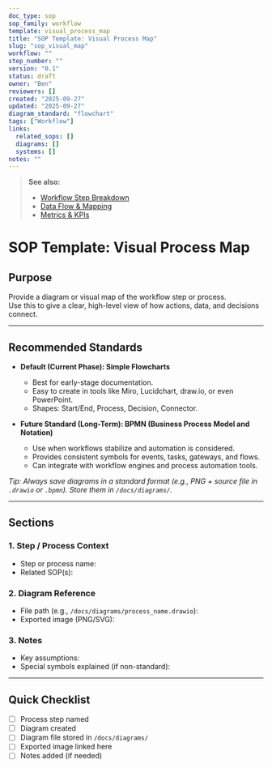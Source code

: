 ```yaml
---
doc_type: sop
sop_family: workflow
template: visual_process_map
title: "SOP Template: Visual Process Map"
slug: "sop_visual_map"
workflow: ""
step_number: ""
version: "0.1"
status: draft
owner: "Ben"
reviewers: []
created: "2025-09-27"
updated: "2025-09-27"
diagram_standard: "flowchart"
tags: ["Workflow"]
links:
  related_sops: []
  diagrams: []
  systems: []
notes: ""
---
```


> **See also:**  
> - [Workflow Step Breakdown](../../workflow/templates/sop_workflow_step.md)  
> - [Data Flow & Mapping](../../workflow/templates/sop_data_flow_mapping.md)  
> - [Metrics & KPIs](../../workflow/templates/sop_metrics_kpi.md)


# SOP Template: Visual Process Map

## Purpose
Provide a diagram or visual map of the workflow step or process.  
Use this to give a clear, high-level view of how actions, data, and decisions connect.  

---

## Recommended Standards

- **Default (Current Phase): Simple Flowcharts**  
  - Best for early-stage documentation.  
  - Easy to create in tools like Miro, Lucidchart, draw.io, or even PowerPoint.  
  - Shapes: Start/End, Process, Decision, Connector.  

- **Future Standard (Long-Term): BPMN (Business Process Model and Notation)**  
  - Use when workflows stabilize and automation is considered.  
  - Provides consistent symbols for events, tasks, gateways, and flows.  
  - Can integrate with workflow engines and process automation tools.  

*Tip: Always save diagrams in a standard format (e.g., PNG + source file in `.drawio` or `.bpmn`). Store them in `/docs/diagrams/`.*

---

## Sections

### 1. Step / Process Context
- Step or process name:  
- Related SOP(s):  

### 2. Diagram Reference
- File path (e.g., `/docs/diagrams/process_name.drawio`):  
- Exported image (PNG/SVG):  

### 3. Notes
- Key assumptions:  
- Special symbols explained (if non-standard):  

---

## Quick Checklist
- [ ] Process step named  
- [ ] Diagram created  
- [ ] Diagram file stored in `/docs/diagrams/`  
- [ ] Exported image linked here  
- [ ] Notes added (if needed)  
